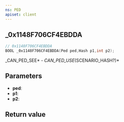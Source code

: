 ```yaml
---
ns: PED
apiset: client
---
```

## _0x1148F706CF4EBDDA

```c
// 0x1148F706CF4EBDDA
BOOL _0x1148F706CF4EBDDA(Ped ped,Hash p1,int p2);
```

_CAN_PED_SEE* - _CAN_PED_USE_(SCENARIO_HASH?)*

## Parameters
* **ped**:
* **p1**:
* **p2**:

## Return value